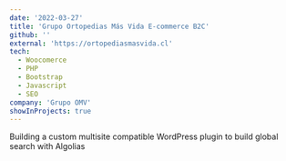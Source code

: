 ```yaml
---
date: '2022-03-27'
title: 'Grupo Ortopedias Más Vida E-commerce B2C'
github: ''
external: 'https://ortopediasmasvida.cl'
tech:
  - Woocomerce
  - PHP
  - Bootstrap
  - Javascript
  - SEO
company: 'Grupo OMV'
showInProjects: true
---
```


Building a custom multisite compatible WordPress plugin to build global search with Algolias
